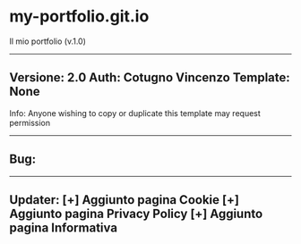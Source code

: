 # my-portfolio.git.io
Il mio portfolio (v.1.0)


-------------------------------
Versione: 2.0
Auth: Cotugno Vincenzo
Template: None
-------------------------------


Info: Anyone wishing to copy or duplicate this template may request permission



-------------------------------
Bug: 
-------------------------------




-------------------------------
Updater: 
[+] Aggiunto pagina Cookie
[+] Aggiunto pagina Privacy Policy
[+] Aggiunto pagina Informativa
-------------------------------
